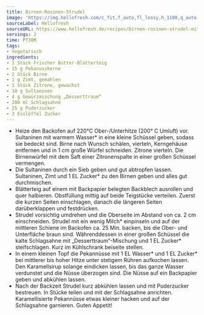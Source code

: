 ```yaml
---
title: Birnen-Rosinen-Strudel
image: 'https://img.hellofresh.com/c_fit,f_auto,fl_lossy,h_1100,q_auto,w_2600/hellofresh_s3/image/62f38194de2d63a18c0e5492-9a46c4e2.jpg'
sourceLabel: Hellofresh
sourceURL: https://www.hellofresh.de/recipes/birnen-rosinen-strudel-mit-karamellisierten-pekannussen-62f38194de2d63a18c0e5492
servings: 2
time: PT30M
tags:
- Vegetarisch
ingredients:
- 1 Stück Frischer Butter-Blätterteig
- 15 g Pekanusskerne
- 2 Stück Birne
- 1 g Zimt, gemahlen
- 1 Stück Zitrone, gewachst
- 10 g Sultaninen
- 4 g Gewürzmischung „Desserttraum“
- 200 ml Schlagsahne
- 25 g Puderzucker
- 3 Esslöffel Zucker
---
```


- Heize den Backofen auf 220°C Ober-/Unterhitze (200° C Umluft) vor.  Sultaninen mit warmem Wasser\* in eine kleine Schüssel geben, sodass sie bedeckt sind.  Birne nach Wunsch schälen, vierteln, Kerngehäuse entfernen und in 1 cm große Würfel schneiden.  Zitrone vierteln. Die Birnenwürfel mit dem Saft einer Zitronenspalte in einer großen Schüssel vermengen.
- Die Sultaninen durch ein Sieb geben und gut abtropfen lassen.  Sultaninen, Zimt und 1 EL Zucker\* zu den Birnen geben und alles gut durchmischen.
- Blätterteig auf einem mit Backpapier belegten Backblech ausrollen und quer halbieren. Obstfüllung mittig auf beide Teigstücke verteilen. Zuerst die kurzen Seiten einschlagen, danach die längeren Seiten darüberklappen und festdrücken.
- Strudel vorsichtig umdrehen und die Oberseite im Abstand von ca. 2 cm einschneiden. Strudel mit ein wenig Milch\* einpinseln und auf der mittleren Schiene im Backofen ca. 25 Min. backen, bis die Ober- und Unterfläche braun sind.  Währenddessen in einer großen Schüssel die kalte Schlagsahne mit „Desserttraum“-Mischung und 1 EL Zucker\* steifschlagen. Kurz im Kühlschrank beiseite stellen.
- In einem kleinen Topf die Pekannüsse mit 1 EL Wasser\* und 1 EL Zucker\* bei mittlerer bis hoher Hitze unter stetigem Rühren aufkochen lassen. Den Karamellsirup solange eindicken lassen, bis das ganze Wasser verdunstet und die Nüsse überzogen sind. Die Nüsse auf ein Backpapier geben und abkühlen lassen.
- Nach der Backzeit Strudel kurz abkühlen lassen und mit Puderzucker bestreuen. In Stücke teilen und mit der Schlagsahne anrichten.  Karamellisierte Pekannüsse etwas kleiner hacken und auf der Schlagsahne garnieren.  Guten Appetit!
